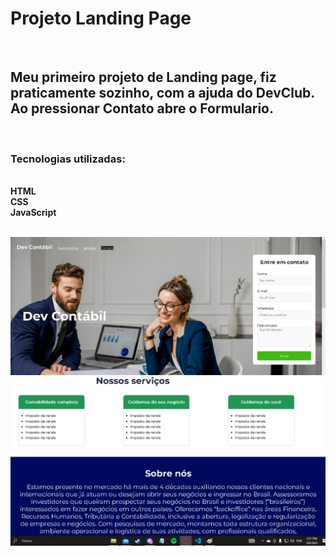 <h1> Projeto Landing Page</h1>
<br>
<h2> Meu primeiro projeto de Landing page, fiz praticamente sozinho, com a ajuda do DevClub. Ao pressionar Contato abre o Formulario. </h2>
<br>
<h3>Tecnologias utilizadas: </h3>
<br>
<strong>
HTML
<br>
CSS
<br>
JavaScript
</strong>
<br>
<br>


<img src="https://raw.githubusercontent.com/HiagoSalvador/-Landing-Page/24da86c853702c6318a68a9f38368c36de53c915/Photos/landi.png"> </img>
<img src="https://raw.githubusercontent.com/HiagoSalvador/-Landing-Page/24da86c853702c6318a68a9f38368c36de53c915/Photos/pag2.png"> </img>
